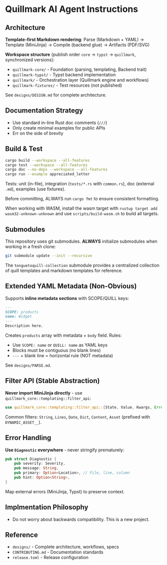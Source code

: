 # Quillmark AI Agent Instructions

## Architecture

**Template-first Markdown rendering**: Parse (Markdown + YAML) → Template (MiniJinja) → Compile (backend glue) → Artifacts (PDF/SVG)

**Workspace structure** (publish order `core` → `typst` → `quillmark`, synchronized versions):
- `quillmark-core/` - Foundation (parsing, templating, Backend trait)
- `quillmark-typst/` - Typst backend implementation
- `quillmark/` - Orchestration layer (Quillmark engine and workflows)
- `quillmark-fixtures/` - Test resources (not published)

See `designs/DESIGN.md` for complete architecture.

## Documentation Strategy

- Use standard in-line Rust doc comments (`///`)
- Only create minimal examples for public APIs
- Err on the side of brevity

## Build & Test

```bash
cargo build --workspace --all-features
cargo test --workspace --all-features
cargo doc --no-deps --workspace --all-features
cargo run --example appreciated_letter
```

Tests: unit (in-file), integration (`tests/*.rs` with `common.rs`), doc (external `.md`), examples (use fixtures).

Before committing, ALWAYS run `cargo fmt` to ensure consistent formatting.

When working with WASM, install the wasm target with `rustup target add wasm32-unknown-unknown`
and use `scripts/build-wasm.sh` to build all targets.

## Submodules

This repository uses git submodules. **ALWAYS** initialize submodules when working in a fresh clone:

```bash
git submodule update --init --recursive
```

The `tonguetoquill-collection` submodule provides a centralized collection of quill templates and markdown templates for reference.

## Extended YAML Metadata (Non-Obvious)

Supports **inline metadata sections** with SCOPE/QUILL keys:

```markdown
---
SCOPE: products
name: Widget
---
Description here.
```

Creates `products` array with metadata + `body` field. Rules:
- Use `SCOPE: name` or `QUILL: name` as YAML keys
- Blocks must be contiguous (no blank lines)
- `---` + blank line = horizontal rule (NOT metadata)

See `designs/PARSE.md`.

## Filter API (Stable Abstraction)

**Never import MiniJinja directly** - use `quillmark_core::templating::filter_api`:

```rust
use quillmark_core::templating::filter_api::{State, Value, Kwargs, Error, ErrorKind};
```

Common filters: `String`, `Lines`, `Date`, `Dict`, `Content`, `Asset` (prefixed with `DYNAMIC_ASSET__`).

## Error Handling

**Use `Diagnostic` everywhere** - never stringify prematurely:

```rust
pub struct Diagnostic {
    pub severity: Severity,
    pub message: String,
    pub primary: Option<Location>, // File, line, column
    pub hint: Option<String>,
}
```

Map external errors (MiniJinja, Typst) to preserve context.

## Implmentation Philosophy

- Do not worry about backwards compatibility. This is a new project.

## Reference

- `designs/` - Complete architecture, workflows, specs
- `CONTRIBUTING.md` - Documentation standards
- `release.toml` - Release configuration
